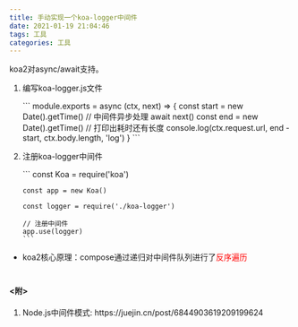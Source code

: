 ```yaml
---
title: 手动实现一个koa-logger中间件
date: 2021-01-19 21:04:46
tags: 工具
categories: 工具
---
```


<p>koa2对async/await支持。</p>

<style>
.red {
  color: red;
}
</style>

<!-- more -->

<ol>
  <li>
    <p>编写koa-logger.js文件</p>
    ```
      module.exports = async (ctx, next) => {
        const start = new Date().getTime()
        // 中间件异步处理
        await next()
        const end = new Date().getTime()
        // 打印出耗时还有长度
        console.log(ctx.request.url, end - start, ctx.body.length, 'log')
      }
    ```
  </li>
  <li>
    <p>注册koa-logger中间件</p>
    ```
    const Koa = require('koa')

    const app = new Koa()

    const logger = require('./koa-logger')

    // 注册中间件
    app.use(logger)
    ```
  </li>
</ol>

<ul>
  <li>koa2核心原理：compose通过递归对中间件队列进行了<span class="red">反序遍历</span></li>
</ul>


<h4 style="margin-top: 40px;"><附></h4>
<ol>
  <li>Node.js中间件模式: https://juejin.cn/post/6844903619209199624</li>
</ol>
